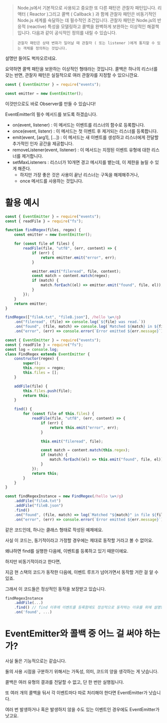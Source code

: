 > Node.js에서 기본적으로 사용되고 중요한 또 다른 패턴은 관찰자 패턴입니다. 리액터 ( Reactor )그리고 콜백 ( Callback ) 과 함께 관찰자 패턴은 비동기적인 Node.js 세계를 숙달하는 데 필수적인 조건입니다. 관찰자 패턴은 Node.js의 반응적 (reactive) 특성을 모델링하고 콜백을 완벽하게 보완하는 이상적인 해결책입니다. 다음과 같이 공식적인 정의를 내릴 수 있습니다.
> 

> `관찰자 패턴은 상태 변화가 일어날 때 관찰자 ( 또는 listener )에게 통지할 수 있는 객체를 정의하는 것입니다.`
> 

설명만 들어도 벅차오르네요.

요약하면 콜백 패턴을 보완하는 이상적인 형태라는 것입니다. 콜백은 하나의 리스너를 갖는 반면, 관찰자 패턴은 실질적으로 여러 관찰자를 지정할 수 있으니깐요.

```jsx
const { EventEmitter } = require("events");

const emitter = new EventEmitter();
```

이것만으로도 바로 Observer를 만들 수 있습니다!

EventEmitter의 필수 메서드를 보도록 하겠습니다.

- on(event, listener) : 이 메서드는 이벤트를 리스너의 함수로 등록합니다.
- once(event, listenr) : 이 메서드는 첫 이벤트 후 제거되는 리스너를 등록합니다.
- emit(event, [arg1], [...]) : 이 메서드는 새 이벤트를 생성하고 리스너에게 전달할 추가적인 인자 공간을 제공합니다.
- removeListener(event, listener) : 이 메서드는 지정된 이벤트 유형에 대한 리스너를 제거합니다.
- setMaxListeners : 리스너가 10개면 경고 메시지를 뱉는데, 이 제한을 늘릴 수 있게 해준다.
    - 하지만 가장 좋은 것은 사용이 끝난 리스너는 구독을 해제해주거나,
    - once 메서드를 사용하는 것입니다.

# 활용 예시

```jsx
const { EventEmitter } = require("events");
const { readFile } = require("fs");

function findRegex(files, regex) {
    const emitter = new EventEmitter();

    for (const file of files) {
        readFile(file, "utf8", (err, content) => {
            if (err) {
                return emitter.emit("error", err);
            }

            emitter.emit("fileread", file, content);
            const match = content.match(regex);
            if (match) {
                match.forEach((el) => emitter.emit("found", file, el));
            }
        });
    }
    return emitter;
}

findRegex(["fileA.txt", "fileB.json"], /hello \w+/g)
    .on("fileread", (file) => console.log(`${file} was read.`))
    .on("found", (file, match) => console.log(`Matched ${match} in ${file}`))
    .on("error", (err) => console.error(`Error emitted ${err.message}`));
```

```jsx
const { EventEmitter } = require("events");
const { readFile } = require("fs");
const log = console.log;
class FindRegex extends EventEmitter {
    constructor(regex) {
        super();
        this.regex = regex;
        this.files = [];
    }

    addFile(file) {
        this.files.push(file);
        return this;
    }

    find() {
        for (const file of this.files) {
            readFile(file, "utf8", (err, content) => {
                if (err) {
                    return this.emit("error", err);
                }

                this.emit("fileread", file);

                const match = content.match(this.regex);
                if (match) {
                    match.forEach((el) => this.emit("found", file, el));
                }
            });
            return this;
        }
    }
}

const findRegexInstance = new FindRegex(/hello \w+/g)
    .addFile("fileA.txt")
    .addFile("fileB.json")
    .find()
    .on("found", (file, match) => log(`Matched "${match}" in file ${file}.`))
    .on("error", (err) => console.error(`Error emitted ${err.message}`));
```

같은 코드인데, 하나는 클래스 형태로 작성된 예제에요.

사실 이 코드는, 동기적이라고 가정할 경우에는 제대로 동작할 거라고 볼 수 없어요.

왜냐하면 find를 실행한 다음에, 이벤트를 등록하고 있기 때문이에요.

하지만 비동기적이라고 한다면,

지금 현 스택의 코드가 동작한 다음에, 이벤트 루프가 넘어가면서 동작할 거란 걸 알 수 있죠.

그래서 이 코드들은 정상적인 동작을 보장받고 있습니다.

```jsx
findRegexInstance
	.addFile(...)
	.find() // find 이후에 이벤트를 등록함에도 정상적으로 동작하는 이유를 위에 설명했다.
	.on('found', ...)
```

# EventEmitter와 콜백 중 어느 걸 써야 하는가?

사실 둘은 기능적으로는 같습니다.

둘의 사용 시점을 구분하기 위해서는 가독성, 의미, 코드의 양을 생각하는 게 낫습니다.

콜백은 여러 유형의 결과를 전달할 수 없고, 단 한 번만 실행됩니다.

또 여러 개의 콜백을 둬서 각 이벤트마다 따로 처리해야 한다면 EventEmitter가 낫습니다.

여러 번 발생하거나 혹은 발생하지 않을 수도 있는 이벤트인 경우에도 EventEmitter가 낫고요.
